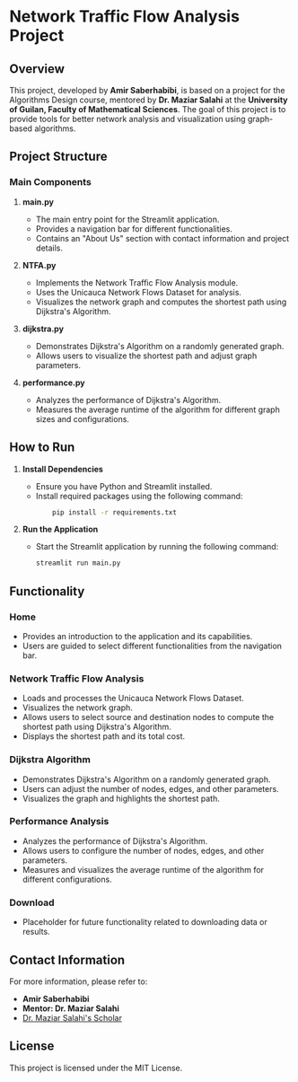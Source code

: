 # Network Traffic Flow Analysis Project

## Overview
This project, developed by **Amir Saberhabibi**, is based on a project for the Algorithms Design course, mentored by **Dr. Maziar Salahi** at the **University of Guilan, Faculty of Mathematical Sciences**. The goal of this project is to provide tools for better network analysis and visualization using graph-based algorithms.

## Project Structure

### Main Components

1. **main.py**
    - The main entry point for the Streamlit application.
    - Provides a navigation bar for different functionalities.
    - Contains an "About Us" section with contact information and project details.

2. **NTFA.py**
    - Implements the Network Traffic Flow Analysis module.
    - Uses the Unicauca Network Flows Dataset for analysis.
    - Visualizes the network graph and computes the shortest path using Dijkstra's Algorithm.

3. **dijkstra.py**
    - Demonstrates Dijkstra's Algorithm on a randomly generated graph.
    - Allows users to visualize the shortest path and adjust graph parameters.

4. **performance.py**
    - Analyzes the performance of Dijkstra's Algorithm.
    - Measures the average runtime of the algorithm for different graph sizes and configurations.

## How to Run

1. **Install Dependencies**
    - Ensure you have Python and Streamlit installed.
    - Install required packages using the following command:
        ```sh
            pip install -r requirements.txt
        ```

2. **Run the Application**
    - Start the Streamlit application by running the following command:
        ```sh
        streamlit run main.py
        ```

## Functionality

### Home
- Provides an introduction to the application and its capabilities.
- Users are guided to select different functionalities from the navigation bar.

### Network Traffic Flow Analysis
- Loads and processes the Unicauca Network Flows Dataset.
- Visualizes the network graph.
- Allows users to select source and destination nodes to compute the shortest path using Dijkstra's Algorithm.
- Displays the shortest path and its total cost.

### Dijkstra Algorithm
- Demonstrates Dijkstra's Algorithm on a randomly generated graph.
- Users can adjust the number of nodes, edges, and other parameters.
- Visualizes the graph and highlights the shortest path.

### Performance Analysis
- Analyzes the performance of Dijkstra's Algorithm.
- Allows users to configure the number of nodes, edges, and other parameters.
- Measures and visualizes the average runtime of the algorithm for different configurations.

### Download
- Placeholder for future functionality related to downloading data or results.

## Contact Information
For more information, please refer to:

- **Amir Saberhabibi**
- **Mentor: Dr. Maziar Salahi**
- [Dr. Maziar Salahi's Scholar](https://scholar.google.com/citations?user=8cXhHrsAAAAJ&hl=en)

## License
This project is licensed under the MIT License.
